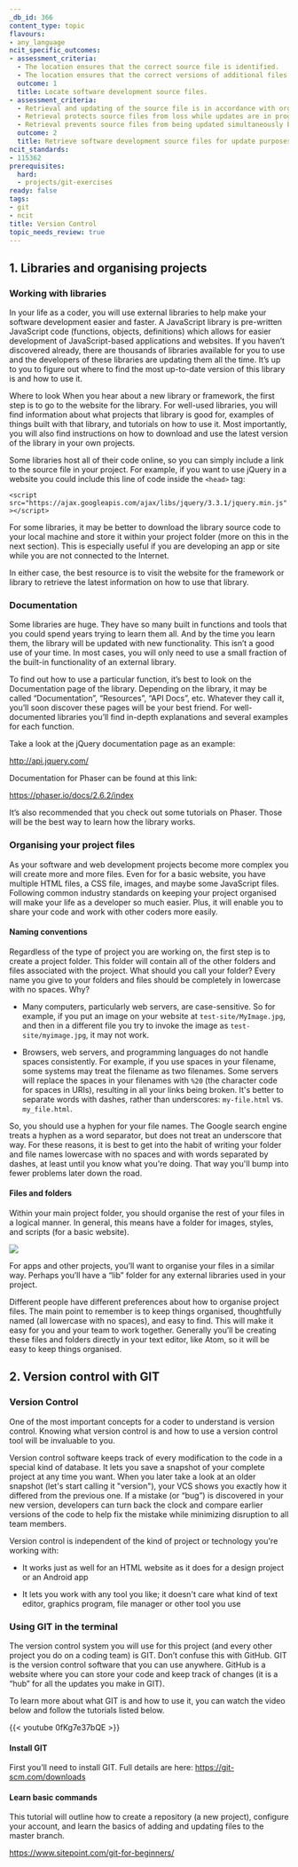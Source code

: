 ```yaml
---
_db_id: 366
content_type: topic
flavours:
- any_language
ncit_specific_outcomes:
- assessment_criteria:
  - The location ensures that the correct source file is identified. 
  - The location ensures that the correct versions of additional files associated with the software development source files are identified. 
  outcome: 1
  title: Locate software development source files. 
- assessment_criteria:
  - Retrieval and updating of the source file is in accordance with organisation procedures. 
  - Retrieval protects source files from loss while updates are in progress. 
  - Retrieval prevents source files from being updated simultaneously by two or more people. 
  outcome: 2
  title: Retrieve software development source files for update purposes. 
ncit_standards:
- 115362
prerequisites:
  hard:
  - projects/git-exercises
ready: false
tags:
- git
- ncit
title: Version Control
topic_needs_review: true
---
```


## 1. Libraries and organising projects

### Working with libraries

In your life as a coder, you will use external libraries to help make your software development easier and faster. A JavaScript library is pre-written JavaScript code (functions, objects, definitions) which allows for easier development of JavaScript-based applications and websites. If you haven’t discovered already, there are thousands of libraries available for you to use and the developers of these libraries are updating them all the time. It’s up to you to figure out where to find the most up-to-date version of this library is and how to use it.

Where to look
When you hear about a new library or framework, the first step is to go to the website for the library. For well-used libraries, you will find information about what projects that library is good for, examples of things built with that library, and tutorials on how to use it. Most importantly, you will also find instructions on how to download and use the latest version of the library in your own projects.


Some libraries host all of their code online, so you can simply include a link to the source file in your project. For example, if you want to use jQuery in a website you could include this line of code inside the `<head>` tag:


`<script src="https://ajax.googleapis.com/ajax/libs/jquery/3.3.1/jquery.min.js"></script>`


For some libraries, it may be better to download the library source code to your local machine and store it within your project folder (more on this in the next section). This is especially useful if you are developing an app or site while you are not connected to the Internet.


In either case, the best resource is to visit the website for the framework or library to retrieve the latest information on how to use that library.

### Documentation

Some libraries are huge. They have so many built in functions and tools that you could spend years trying to learn them all. And by the time you learn them, the library will be updated with new functionality. This isn’t a good use of your time. In most cases, you will only need to use a small fraction of the built-in functionality of an external library.


To find out how to use a particular function, it’s best to look on the Documentation page of the library. Depending on the library, it may be called “Documentation”, “Resources”, “API Docs”, etc. Whatever they call it, you’ll soon discover these pages will be your best friend. For well-documented libraries you’ll find in-depth explanations and several examples for each function.


Take a look at the jQuery documentation page as an example:

http://api.jquery.com/


Documentation for Phaser can be found at this link:

https://phaser.io/docs/2.6.2/index


It’s also recommended that you check out some tutorials on Phaser. Those will be the best way to learn how the library works.



### Organising your project files

As your software and web development projects become more complex you will create more and more files. Even for for a basic website, you have multiple HTML files, a CSS file, images, and maybe some JavaScript files. Following common industry standards on keeping your project organised will make your life as a developer so much easier. Plus, it will enable you to share your code and work with other coders more easily.


#### Naming conventions

Regardless of the type of project you are working on, the first step is to create a project folder. This folder will contain all of the other folders and files associated with the project. What should you call your folder? Every name you give to your folders and files should be completely in lowercase with no spaces. Why?


 - Many computers, particularly web servers, are case-sensitive. So for example, if you put an image on your website at `test-site/MyImage.jpg`, and then in a different file you try to invoke the image as `test-site/myimage.jpg`, it may not work.

 - Browsers, web servers, and programming languages do not handle spaces consistently. For example, if you use spaces in your filename, some systems may treat the filename as two filenames. Some servers will replace the spaces in your filenames with `%20` (the character code for spaces in URIs), resulting in all your links being broken. It's better to separate words with dashes, rather than underscores: `my-file.html` vs. `my_file.html`.


So, you should use a hyphen for your file names. The Google search engine treats a hyphen as a word separator, but does not treat an underscore that way. For these reasons, it is best to get into the habit of writing your folder and file names lowercase with no spaces and with words separated by dashes, at least until you know what you're doing. That way you'll bump into fewer problems later down the road.


#### Files and folders
Within your main project folder, you should organise the rest of your files in a logical manner. In general, this means have a folder for images, styles, and scripts (for a basic website).

![](1.png)


For apps and other projects, you’ll want to organise your files in a similar way. Perhaps you’ll have a “lib” folder for any external libraries used in your project.


Different people have different preferences about how to organise project files. The main point to remember is to keep things organised, thoughtfully named (all lowercase with no spaces), and easy to find. This will make it easy for you and your team to work together. Generally you’ll be creating these files and folders directly in your text editor, like Atom, so it will be easy to keep things organised.

## 2. Version control with GIT

### Version Control

One of the most important concepts for a coder to understand is version control. Knowing what version control is and how to use a version control tool will be invaluable to you.


Version control software keeps track of every modification to the code in a special kind of database. It lets you save a snapshot of your complete project at any time you want. When you later take a look at an older snapshot (let's start calling it "version"), your VCS shows you exactly how it differed from the previous one. If a mistake (or “bug”) is discovered in your new version, developers can turn back the clock and compare earlier versions of the code to help fix the mistake while minimizing disruption to all team members.


Version control is independent of the kind of project or technology you're working with:


 - It works just as well for an HTML website as it does for a design project or an Android app

 - It lets you work with any tool you like; it doesn't care what kind of text editor, graphics program, file manager or other tool you use

### Using GIT in the terminal

The version control system you will use for this project (and every other project you do on a coding team) is GIT. Don’t confuse this with GitHub. GIT is the version control software that you can use anywhere. GitHub is a website where you can store your code and keep track of changes (it is a “hub” for all the updates you make in GIT).


To learn more about what GIT is and how to use it, you can watch the video below and follow the tutorials listed below.

{{< youtube 0fKg7e37bQE >}}

#### Install GIT

First you’ll need to install GIT. Full details are here: https://git-scm.com/downloads


#### Learn basic commands
This tutorial will outline how to create a repository (a new project), configure your account, and learn the basics of adding and updating files to the master branch.

https://www.sitepoint.com/git-for-beginners/